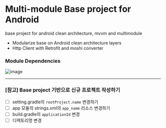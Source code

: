 # Multi-module Base project for Android
base project for android clean architecture, mvvm and multimodule

- Modularize base on Android clean architecture layers
- Http Client with Retrofit and moshi converter

### Module Dependencies
![image](https://github.com/nighttwo1/android-base-project/assets/43779571/c5586877-950e-4273-8ea0-6d4b7dc79a7e)

---
### [참고] Base project 기반으로 신규 프로젝트 작성하기
- [ ] setting.gradle의 `rootProject.name` 변경하기
- [ ] app 모듈의 strings.xml의 `app_name` 리소스 변경하기
- [ ] build.gradle의 `applicationId` 변경
- [ ] 디렉토리명 변경
